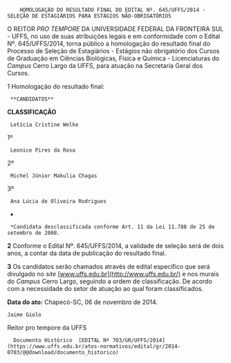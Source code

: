        HOMOLOGAÇÃO DO RESULTADO FINAL DO EDITAL Nº. 645/UFFS/2014 - SELEÇÃO DE ESTAGIÁRIOS PARA ESTÁGIOS NÃO-OBRIGATÓRIOS  

O REITOR *PRO TEMPORE* DA UNIVERSIDADE FEDERAL DA FRONTEIRA SUL - UFFS, no uso de suas atribuições legais e em conformidade com o Edital Nº. 645/UFFS/2014, torna público a homologação do resultado final do Processo de Seleção de Estagiários - Estágios não obrigatório dos Cursos de Graduação em Ciências Biológicas, Física e Química - Licenciaturas do *Campus* Cerro Largo da UFFS, para atuação na Secretaria Geral dos Cursos.

 1 Homologação do resultado final:

     **CANDIDATOS**

   **CLASSIFICAÇÃO**

     Letícia Cristine Welke

   1º 

     Leonice Pires da Rosa

   2º 

     Michel Júnior Makulia Chagas 

   3º 

     Ana Lúcia de Oliveira Rodrigues

   *

     *Candidata desclassificada conforme Art. 11 da Lei 11.788 de 25 de setembro de 2008.

 **2** Conforme o Edital Nº. 645/UFFS/2014, a validade de seleção será de dois anos, a contar da data de publicação do resultado final.

 **3** Os candidatos serão chamados através de edital específico que será divulgado no *site* [www.uffs.edu.br](http://www.uffs.edu.br/) e nos murais do *Campus* Cerro Largo, seguindo a ordem de classificação. De acordo com a necessidade do setor de atuação ao qual foram classificados.

  

   **Data do ato:** Chapecó-SC, 06 de novembro de 2014.   
 

    Jaime Giolo   
 Reitor pro tempore da UFFS 

      Documento Histórico  [EDITAL Nº 703/GR/UFFS/2014](https://www.uffs.edu.br/atos-normativos/edital/gr/2014-0703/@@download/documento_historico)     
      
